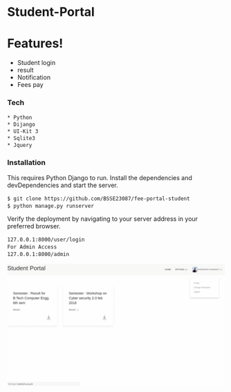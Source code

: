 # Student-Portal
#  Features!
  - Student login 
  - result
  - Notification
  - Fees pay
### Tech
```
* Python
* Dijango
* UI-Kit 3 
* Sqlite3 
* Jquery 
```
### Installation
This requires Python Django to run.
Install the dependencies and devDependencies and start the server.
```sh
$ git clone https://github.com/BSSE23087/fee-portal-student
$ python manage.py runserver
```
Verify the deployment by navigating to your server address in your preferred browser.
```sh
127.0.0.1:8000/user/login
For Admin Access
127.0.0.1:8000/admin
```
![Screenshots](./screens/image.gif)
